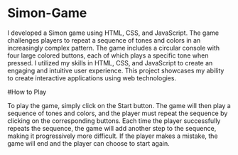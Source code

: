 # Simon-Game
I developed a Simon game using HTML, CSS, and JavaScript. The game challenges players to repeat a sequence of tones and colors in an increasingly complex pattern. The game includes a circular console with four large colored buttons, each of which plays a specific tone when pressed. I utilized my skills in HTML, CSS, and JavaScript to create an engaging and intuitive user experience. This project showcases my ability to create interactive applications using web technologies.

#How to Play

To play the game, simply click on the Start button. The game will then play a sequence of tones and colors, and the player must repeat the sequence by clicking on the corresponding buttons. Each time the player successfully repeats the sequence, the game will add another step to the sequence, making it progressively more difficult. If the player makes a mistake, the game will end and the player can choose to start again.

